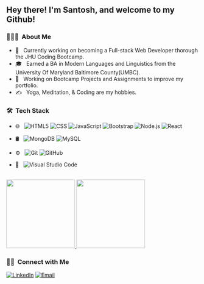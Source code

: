
<h2> Hey there! I'm Santosh, and welcome to my Github!</h2>

<h3> 👨🏻‍💻 &nbsp;About Me </h3>

- 🤔 &nbsp; Currently working on becoming a Full-stack Web Developer thorough the JHU Coding Bootcamp.
- 🎓 &nbsp; Earned a BA in Modern Languages and Linguistics from the University Of Maryland Baltimore County(UMBC).
- 💼 &nbsp; Working on Bootcamp Projects and Assignments to improve my portfolio.
- ✍️ &nbsp; Yoga, Meditation, & Coding are my hobbies.

<h3> 🛠 &nbsp;Tech Stack</h3>

- 🌐 &nbsp;
  ![HTML5](https://img.shields.io/badge/-HTML5-333333?style=flat&logo=HTML5)
  ![CSS](https://img.shields.io/badge/-CSS-333333?style=flat&logo=CSS3&logoColor=1572B6)
  ![JavaScript](https://img.shields.io/badge/-JavaScript-333333?style=flat&logo=javascript)
  ![Bootstrap](https://img.shields.io/badge/-Bootstrap-333333?style=flat&logo=bootstrap&logoColor=563D7C)
  ![Node.js](https://img.shields.io/badge/-Node.js-333333?style=flat&logo=node.js)
  ![React](https://img.shields.io/badge/-React-333333?style=flat&logo=react)
- 🛢 &nbsp;
  ![MongoDB](https://img.shields.io/badge/-MongoDB-333333?style=flat&logo=mongodb)
  ![MySQL](https://img.shields.io/badge/-MySQL-333333?style=flat&logo=mysql)
  
- ⚙️ &nbsp;
  ![Git](https://img.shields.io/badge/-Git-333333?style=flat&logo=git)
  ![GitHub](https://img.shields.io/badge/-GitHub-333333?style=flat&logo=github)
- 🔧 &nbsp;
  ![Visual Studio Code](https://img.shields.io/badge/-Visual%20Studio%20Code-333333?style=flat&logo=visual-studio-code&logoColor=007ACC)

<br/>

<a href="https://github.com/smalakidev">
  <img height="180em" src="https://github-readme-stats.vercel.app/api?username=smalakidev&theme=buefy&show_icons=true" />
  <img height="180em" src="https://github-readme-stats.vercel.app/api/top-langs/?username=smalakidev&theme=buefy&layout=compact" />
</a>

<br/>

<h3> 🤝🏻 &nbsp;Connect with Me </h3>

<p align="center">

<a href="https://www.linkedin.com/in/santosh-malaki-541a105b/"><img alt="LinkedIn" src="https://img.shields.io/badge/LinkedIn-Santosh Malaki-blue?style=flat-square&logo=linkedin"></a>
<a href="mailto:santoshmalakai@gmail.com"><img alt="Email" src="https://img.shields.io/badge/Email-santoshmalaki@gmail.com-blue?style=flat-square&logo=gmail"></a>
</p>

